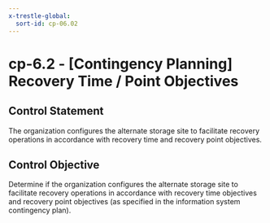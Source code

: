 ```yaml
---
x-trestle-global:
  sort-id: cp-06.02
---
```


# cp-6.2 - \[Contingency Planning\] Recovery Time / Point Objectives

## Control Statement

The organization configures the alternate storage site to facilitate recovery operations in accordance with recovery time and recovery point objectives.

## Control Objective

Determine if the organization configures the alternate storage site to facilitate recovery operations in accordance with recovery time objectives and recovery point objectives (as specified in the information system contingency plan).
